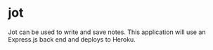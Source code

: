 # jot
Jot can be used to write and save notes. This application will use an Express.js back end and deploys to Heroku.
